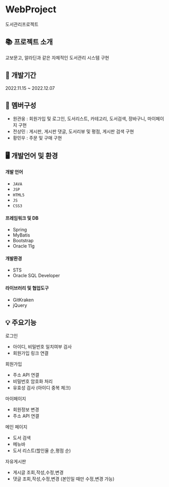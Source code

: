# WebProject
도서관리프로젝트

## 📚 프로젝트 소개
교보문고, 알라딘과 같은 자체적인 도서관리 시스템 구현

## 🔧 개발기간
2022.11.15 ~ 2022.12.07

## 👥 멤버구성
- 원관웅 : 회원가입 및 로그인, 도서리스트, 카테고리, 도서검색, 장바구니, 마이페이지 구현
- 전상민 : 게시판, 게시판 댓글, 도서리뷰 및 평점, 게시판 검색 구현
- 황민우 : 주문 및 구매 구현

## 🖥 개발언어 및 환경
#### 개발 언어
- `JAVA`
- `JSP`
- `HTML5`
- `JS`
- `CSS3`

#### 프레임워크 및 DB
- Spring
- MyBatis
- Bootstrap
- Oracle 11g

#### 개발환경
- STS
- Oracle SQL Developer

#### 라이브러리 및 협업도구
- GitKraken
- jQuery

## 💡 주요기능
로그인
- 아이디, 비밀번호 일치여부 검사
- 회원가입 링크 연결

회원가입
- 주소 API 연결
- 비밀번호 암호화 처리
- 유효성 검사 (아이디 중복 체크)

마이페이지
- 회원정보 변경
- 주소 API 연결

메인 페이지
- 도서 검색
- 메뉴바
- 도서 리스트(할인율 순,평점 순)

자유게시판
- 게시글 조회,작성,수정,변경
- 댓글 조회,작성,수정,변경
(본인일 때만 수정,변경 가능)

